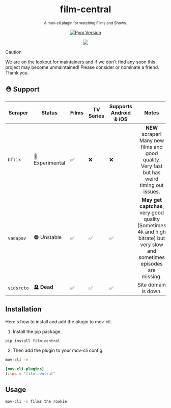 <div align="center">

  # film-central
  <sub>A mov-cli plugin for watching Films and Shows.</sub>

  [![Pypi Version](https://img.shields.io/pypi/v/film-central?style=flat)](https://pypi.org/project/film-central)

  <img src="https://github.com/JDALab/film-central/assets/123201787/e8150d96-64bf-437b-a768-4fdd6a45a2a0">

</div>

> [!CAUTION]
> We are on the lookout for maintainers and if we don't find any soon this project may become unmaintained! Please consider or nominate a friend. Thank you.

## ⛑️ Support
| Scraper | Status | Films | TV Series | Supports <br> Android & iOS | Notes |
| ------- | ------ | --- | --- | ---------------------- | :------: |
| `bflix` | 🔵 Experimental | ✅ | ❌ | ❌ | **NEW** scraper! Many new films and good quality. Very fast but has weird timing out issues. |
| `vadapav` | 🟠 Unstable | ✅ | ✅ | ✅ | **May get captchas**, very good quality (Sometimes 4k and high bitrate) but very slow and sometimes episodes are missing. |
| `vidsrcto` | 🪦 **Dead** | ✅ | ✅ | ✅ | Site domain is down. |

## Installation
Here's how to install and add the plugin to mov-cli.

1. Install the pip package.
```sh
pip install film-central
```
2. Then add the plugin to your mov-cli config.
```sh
mov-cli -e
```
```toml
[mov-cli.plugins]
films = "film-central"
```

## Usage
```sh
mov-cli -s films the rookie
```
